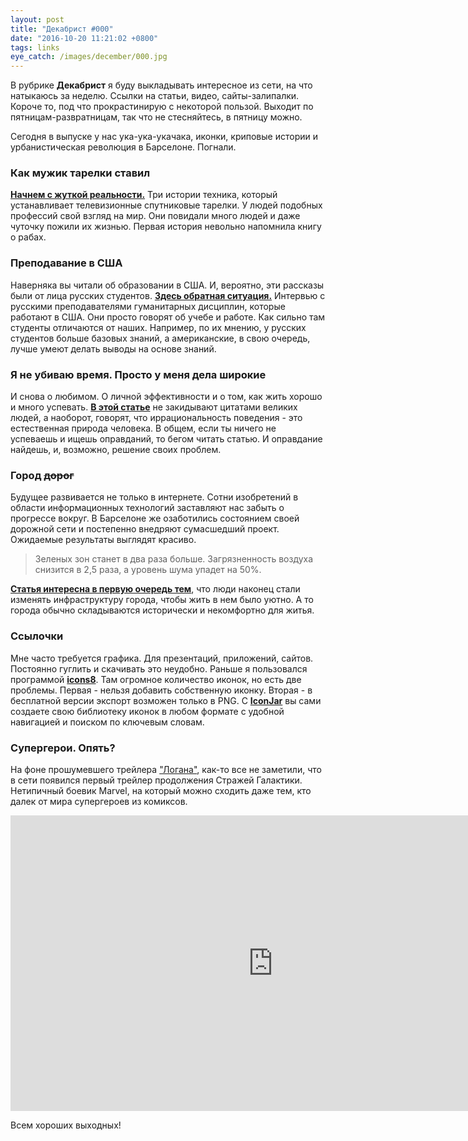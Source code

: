 ```yaml
---
layout: post
title: "Декабрист #000"
date: "2016-10-20 11:21:02 +0800"
tags: links
eye_catch: /images/december/000.jpg
---
```


В рубрике **Декабрист** я буду выкладывать интересное из сети, на что натыкаюсь за неделю. Ссылки на статьи, видео, сайты-залипалки. Короче то, под что прокрастинирую с некоторой пользой. Выходит по пятницам-развратницам, так что не стесняйтесь, в пятницу можно.

Сегодня в выпуске у нас ука-ука-укачака, иконки, криповые истории и урбанистическая революция в Барселоне. Погнали.

<!--more-->

### Как мужик тарелки ставил

**[Начнем с жуткой реальности.](http://batenka.ru/unity/watchtv/)** Три истории техника, который устанавливает телевизионные спутниковые тарелки. У людей подобных профессий свой взгляд на мир. Они повидали много людей и даже чуточку пожили их жизнью. Первая история невольно напомнила книгу о рабах.

### Преподавание в США

Наверняка вы читали об образовании в США. И, вероятно, эти рассказы были от лица русских студентов. **[Здесь обратная ситуация.](http://theoryandpractice.ru/posts/14743-studenty-zovut-menya-professor-a-aspiranty--misha-uchenye-gumanitarii-ob-opyte-prepodavaniya-za-rubezhom)** Интервью с русскими преподавателями гуманитарных дисциплин, которые работают в США. Они просто говорят об учебе и работе. Как сильно там студенты отличаются от наших. Например, по их мнению, у русских студентов больше базовых знаний, а американские, в свою очередь, лучше умеют делать выводы на основе знаний.

### Я не убиваю время. Просто у меня дела широкие

И снова о любимом. О личной эффективности и о том, как жить хорошо и много успевать. **[В этой статье](http://big-frog.livejournal.com/90458.html)** не закидывают цитатами великих людей, а наоборот, говорят, что иррациональность поведения - это естественная природа человека. В общем, если ты ничего не успеваешь и ищешь оправданий, то бегом читать статью. И оправдание найдешь, и, возможно, решение своих проблем.

### Город <strike>дорог</strike>

Будущее развивается не только в интернете. Сотни изобретений в области информационных технологий заставляют нас забыть о прогрессе вокруг. В Барселоне же озаботились состоянием своей дорожной сети и постепенно внедряют сумасшедший проект. Ожидаемые результаты выглядят красиво.

> Зеленых зон станет в два раза больше. Загрязненность воздуха снизится в 2,5 раза, а уровень шума упадет на 50%.

**[Статья интересна в первую очередь тем](https://daily.afisha.ru/cities/2302-kak-v-barselone-delayut-samuyu-radikalnuyu-urbanisticheskuyu-revolyuciyu-v-mire/)**, что люди наконец стали изменять инфраструктуру города, чтобы жить в нем было уютно. А то города обычно складываются исторически и некомфортно для житья.

### Ссылочки

Мне часто требуется графика. Для презентаций, приложений, сайтов. Постоянно гуглить и скачивать это неудобно. Раньше я пользовался программой **[icons8](https://icons8.com)**. Там огромное количество иконок, но есть две проблемы. Первая - нельзя добавить собственную иконку. Вторая - в бесплатной версии экспорт возможен только в PNG. C **[IconJar](http://geticonjar.com)** вы сами создаете свою библиотеку иконок в любом формате с удобной навигацией и поиском по ключевым словам.

### Супергерои. Опять?

На фоне прошумевшего трейлера ["Логана"](https://www.youtube.com/watch?v=Div0iP65aZo), как-то все не заметили, что в сети появился первый трейлер продолжения Стражей Галактики. Нетипичный боевик Marvel, на который можно сходить даже тем, кто далек от мира супергероев из комиксов.

<iframe width="840" height="473" src="https://www.youtube.com/embed/2mFcxL51X_k" frameborder="0" allowfullscreen></iframe>

Всем хороших выходных!
